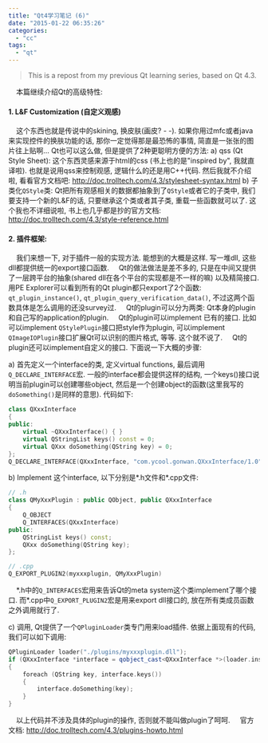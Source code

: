 ```yaml
---
title: "Qt4学习笔记 (6)"
date: "2015-01-22 06:35:26"
categories: 
  - "cc"
tags: 
  - "qt"
---
```


> This is a repost from my previous Qt learning series, based on Qt 4.3.

    本篇继续介绍Qt的高级特性:

#### 1. L&F Customization (自定义观感)

    这个东西也就是传说中的skining, 换皮肤(画皮? - -). 如果你用过mfc或者java来实现控件的换肤功能的话, 那你一定觉得那是最恐怖的事情, 简直是一张张的图片往上贴啊... Qt也可以这么做, 但是提供了2种更聪明方便的方法: a) qss (Qt Style Sheet): 这个东西灵感来源于html的css (书上也的是"inspired by", 我就直译啦). 也就是说用qss来控制观感, 逻辑什么的还是用C++代码. 然后我就不介绍啦, 看看官方文档吧: http://doc.trolltech.com/4.3/stylesheet-syntax.html b) 子类化`QStyle`类: Qt把所有观感相关的数据都抽象到了`QStyle`或者它的子类中, 我们要支持一个新的L&F的话, 只要继承这个类或者其子类, 重载一些函数就可以了. 这个我也不详细说啦, 书上也几乎都是抄的官方文档: http://doc.trolltech.com/4.3/style-reference.html

#### 2. 插件框架:

    我们来想一下, 对于插件一般的实现方法. 能想到的大概是这样. 写一堆dll, 这些dll都提供统一的export接口函数.     Qt的做法做法是差不多的, 只是在中间又提供了一层跨平台的抽象(shared dll在各个平台的实现都是不一样的嘛) 以及精简接口. 用PE Explorer可以看到所有的Qt plugin都只export了2个函数: `qt_plugin_instance()`, `qt_plugin_query_verification_data()`, 不过这两个函数具体是怎么调用的还没survey过.     Qt的plugin可以分为两类: Qt本身的plugin和自己写的application的plugin.     Qt的plugin可以implement 已有的接口. 比如可以implement `QStylePlugin`接口把style作为plugin, 可以implement `QImageIOPlugin`接口扩展Qt可以识别的图片格式, 等等. 这个就不说了.     Qt的plugin还可以implement自定义的接口. 下面说一下大概的步骤:

a) 首先定义一个interface的类, 定义virtual functions, 最后调用`Q_DECLARE_INTERFACE`宏. 一般的interface都会提供这样的结构, 一个keys()接口说明当前plugin可以创建哪些object, 然后是一个创建object的函数(这里我写的`doSomething()`是同样的意思). 代码如下:

```cpp
class QXxxInterface
{
public:
    virtual ~QXxxInterface() { }
    virtual QStringList keys() const = 0;
    virtual QXxx doSomething(QString key) = 0;
};
Q_DECLARE_INTERFACE(QXxxInterface, "com.ycool.gonwan.QXxxInterface/1.0")
```

b) Implement 这个interface, 以下分别是\*.h文件和\*.cpp文件:

```cpp
// .h
class QMyXxxPlugin : public QObject, public QXxxInterface
{
    Q_OBJECT
    Q_INTERFACES(QXxxInterface)
public:
    QStringList keys() const;
    QXxx doSomething(QString key);
};
```
```cpp
// .cpp
Q_EXPORT_PLUGIN2(myxxxplugin, QMyXxxPlugin)
```

    \*.h中的`Q_INTERFACES`宏用来告诉Qt的meta system这个类implement了哪个接口. 而\*.cpp中`Q_EXPORT_PLUGIN2`宏是用来export dll接口的, 放在所有类成员函数之外调用就行了.

c) 调用, Qt提供了一个`QPluginLoader`类专门用来load插件. 依据上面现有的代码, 我们可以如下调用:

```cpp
QPluginLoader loader("./plugins/myxxxplugin.dll");
if (QXxxInterface *interface = qobject_cast<QXxxInterface *>(loader.instance()))
{
    foreach (QString key, interface.keys())
    {
        interface.doSomething(key);
    }
}
```

    以上代码并不涉及具体的plugin的操作, 否则就不能叫做plugin了呵呵.     官方文档: http://doc.trolltech.com/4.3/plugins-howto.html
